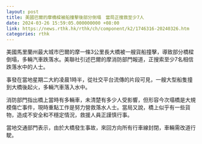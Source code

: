 ```yaml
---
layout: post
title: 美國巴爾的摩橋樑被船撞擊後部分倒塌　當局正搜救至少7人
date: 2024-03-26 15:59:05.000000000 +08:00
link: https://news.rthk.hk/rthk/ch/component/k2/1746316-20240326.htm
categories: rthk
---
```


美國馬里蘭州最大城市巴爾的摩一條3公里長大橋被一艘貨船撞擊，導致部分橋樑倒塌，多輛汽車跌落水。美聯社引述巴爾的摩消防部門報道，正搜索至少7名相信跌落水中的人士。

事發在當地星期二大約凌晨1時半，從社交平台流傳的片段可見，一艘大型船隻撞到大橋後起火，多輛汽車落入水中。

消防部門指出橋上當時有多輛車，未清楚有多少人受影響，但形容今次塌橋是大規模傷亡事件，現時重點工作是努力營救落水人士。當局又說，橋上似乎有一些貨物，造成不安全和不穩定情況，救援人員正謹慎行事。

當地交通部門表示，由於大橋發生事故，來回方向所有行車線封閉，車輛需改道行駛。
